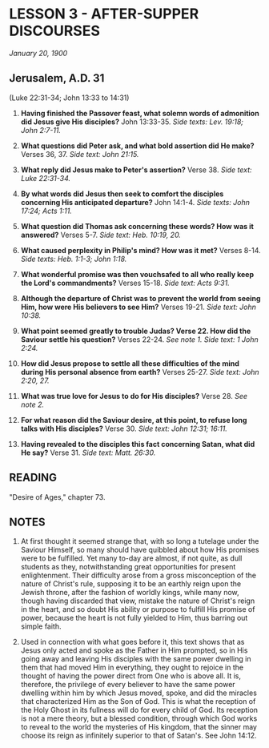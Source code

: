 # LESSON 3 - AFTER-SUPPER DISCOURSES
*January 20, 1900*

## Jerusalem, A.D. 31
(Luke 22:31-34; John 13:33 to 14:31)

1. **Having finished the Passover feast, what solemn words of admonition did Jesus give His disciples?** John 13:33-35. *Side texts: Lev. 19:18; John 2:7-11.*

2. **What questions did Peter ask, and what bold assertion did He make?** Verses 36, 37. *Side text: John 21:15.*

3. **What reply did Jesus make to Peter's assertion?** Verse 38. *Side text: Luke 22:31-34.*

4. **By what words did Jesus then seek to comfort the disciples concerning His anticipated departure?** John 14:1-4. *Side texts: John 17:24; Acts 1:11.*

5. **What question did Thomas ask concerning these words? How was it answered?** Verses 5-7. *Side text: Heb. 10:19, 20.*

6. **What caused perplexity in Philip's mind? How was it met?** Verses 8-14. *Side texts: Heb. 1:1-3; John 1:18.*

7. **What wonderful promise was then vouchsafed to all who really keep the Lord's commandments?** Verses 15-18. *Side text: Acts 9:31.*

8. **Although the departure of Christ was to prevent the world from seeing Him, how were His believers to see Him?** Verses 19-21. *Side text: John 10:38.*

9. **What point seemed greatly to trouble Judas? Verse 22. How did the Saviour settle his question?** Verses 22-24. *See note 1. Side text: 1 John 2:24.*

10. **How did Jesus propose to settle all these difficulties of the mind during His personal absence from earth?** Verses 25-27. *Side text: John 2:20, 27.*

11. **What was true love for Jesus to do for His disciples?** Verse 28. *See note 2.*

12. **For what reason did the Saviour desire, at this point, to refuse long talks with His disciples?** Verse 30. *Side text: John 12:31; 16:11.*

13. **Having revealed to the disciples this fact concerning Satan, what did He say?** Verse 31. *Side text: Matt. 26:30.*

## READING
"Desire of Ages," chapter 73.

## NOTES

1. At first thought it seemed strange that, with so long a tutelage under the Saviour Himself, so many should have quibbled about how His promises were to be fulfilled. Yet many to-day are almost, if not quite, as dull students as they, notwithstanding great opportunities for present enlightenment. Their difficulty arose from a gross misconception of the nature of Christ's rule, supposing it to be an earthly reign upon the Jewish throne, after the fashion of worldly kings, while many now, though having discarded that view, mistake the nature of Christ's reign in the heart, and so doubt His ability or purpose to fulfill His promise of power, because the heart is not fully yielded to Him, thus barring out simple faith.

2. Used in connection with what goes before it, this text shows that as Jesus only acted and spoke as the Father in Him prompted, so in His going away and leaving His disciples with the same power dwelling in them that had moved Him in everything, they ought to rejoice in the thought of having the power direct from One who is above all. It is, therefore, the privilege of every believer to have the same power dwelling within him by which Jesus moved, spoke, and did the miracles that characterized Him as the Son of God. This is what the reception of the Holy Ghost in its fullness will do for every child of God. Its reception is not a mere theory, but a blessed condition, through which God works to reveal to the world the mysteries of His kingdom, that the sinner may choose its reign as infinitely superior to that of Satan's. See John 14:12.